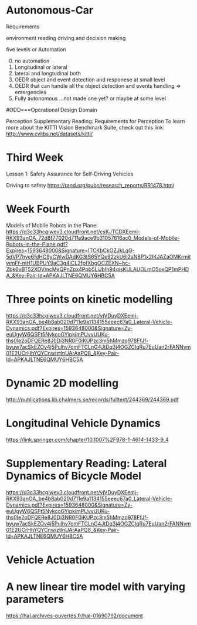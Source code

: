 # Autonomous-Car

Requirements

environment reading
driving and
decision making

five levels or Automation

0. no automation
1. Longitudinal or lateral
2. lateral and longtudinal both
3. OEDR object and event detection and responese at small level
4. OEDR that can handle all the object detection and events handling => emergencies
5. Fully autonomous ...not made one yet? or maybe at some level

#ODD===Operational Design Domain

Perception
Supplementary Reading: Requirements for Perception
To learn more about the KITTI Vision Benchmark Suite, check out this link: http://www.cvlibs.net/datasets/kitti/

# Third Week

Lesson 1: Safety Assurance for Self-Driving Vehicles

Driving to safety
https://rand.org/pubs/research_reports/RR1478.html

# Week Fourth

Models of Mobile Robots in the Plane:
https://d3c33hcgiwev3.cloudfront.net/csKJTCDXEemj-RKX93anOA_72d8f77020d711e9ace9b31057616ac0_Models-of-Mobile-Robots-in-the-Plane.pdf?Expires=1593648000&Signature=ITCKbCkOZJkLqG-5dVP7hye6fdHC9yCWwDAdKG3tS65YQe92zkU6l2aN8P1x2IKJAZaOMKrmitwmFf-mH1UBPUY9aC3g4iCL2fpfXbgOCZEXN~hc-Zbk6vBT52XOVmcMxQPnZpx4Ppb5LiJbIh94qisKULAUOLmO5oxQP1mPHDA_&Key-Pair-Id=APKAJLTNE6QMUY6HBC5A

# Three points on kinetic modelling

https://d3c33hcgiwev3.cloudfront.net/vjVDuyDXEemj-RKX93anOA_be4b8ab020d711e9a1134155eeec67a0_Lateral-Vehicle-Dynamics.pdf?Expires=1593648000&Signature=Zy-euUgyW6QSFt5NykcoGYipkimPUvvUUKu-ths0Ie2oDFQERe8J0Di3NR0F0iKUPzc3m5hMmzq978FfJf-byuw7acSkEZOv4j5Pulhv7omFTCLnG4JtDq3j4OGZCIqRu7EuUan2rFANNym01E2UCrHhYQYCnwiztlnUArAaPQ8_&Key-Pair-Id=APKAJLTNE6QMUY6HBC5A

# Dynamic 2D modelling

http://publications.lib.chalmers.se/records/fulltext/244369/244369.pdf

# Longitudinal Vehicle Dynamics

https://link.springer.com/chapter/10.1007%2F978-1-4614-1433-9_4

# Supplementary Reading: Lateral Dynamics of Bicycle Model

https://d3c33hcgiwev3.cloudfront.net/vjVDuyDXEemj-RKX93anOA_be4b8ab020d711e9a1134155eeec67a0_Lateral-Vehicle-Dynamics.pdf?Expires=1593648000&Signature=Zy-euUgyW6QSFt5NykcoGYipkimPUvvUUKu-ths0Ie2oDFQERe8J0Di3NR0F0iKUPzc3m5hMmzq978FfJf-byuw7acSkEZOv4j5Pulhv7omFTCLnG4JtDq3j4OGZCIqRu7EuUan2rFANNym01E2UCrHhYQYCnwiztlnUArAaPQ8_&Key-Pair-Id=APKAJLTNE6QMUY6HBC5A

# Vehicle Actuation

# A new linear tire model with varying parameters

https://hal.archives-ouvertes.fr/hal-01690792/document
